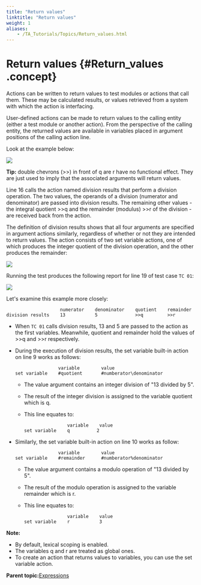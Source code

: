 ```yaml
--- 
title: "Return values"
linktitle: "Return values"
weight: 1
aliases: 
    - /TA_Tutorials/Topics/Return_values.html
---
```

# Return values {#Return_values .concept}

Actions can be written to return values to test modules or actions that call them. These may be calculated results, or values retrieved from a system with which the action is interfacing.

User-defined actions can be made to return values to the calling entity \(either a test module or another action\). From the perspective of the calling entity, the returned values are available in variables placed in argument positions of the calling action line.

Look at the example below:

![](../Images/return_values.tm.01.png)

**Tip:** double chevrons \(\>\>\) in front of q are r have no functional effect. They are just used to imply that the associated arguments will return values.

Line 16 calls the action named division results that perform a division operation. The two values, the operands of a division \(numerator and denominator\) are passed into division results. The remaining other values - the integral quotient \>\>q and the remainder \(modulus\) \>\>r of the division - are received back from the action.

The definition of division results shows that all four arguments are specified in argument actions similarly, regardless of whether or not they are intended to return values. The action consists of two set variable actions, one of which produces the integer quotient of the division operation, and the other produces the remainder:

![](../Images/return_values.action.01.png)

Running the test produces the following report for line 19 of test case `TC 01`:

![](../Images/return_values.results.01.png)

Let's examine this example more closely:

```
                    numerator    denominator    quotient    remainder
division results    13           5              >>q         >>r
```

-   When `TC 01` calls division results, 13 and 5 are passed to the action as the first variables. Meanwhile, quotient and remainder hold the values of \>\>q and \>\>r respectively.
-   During the execution of division results, the set variable built-in action on line 9 works as follows:

    ```
                    variable        value
    set variable    #quotient       #numberator\denominator 
    ```

    -   The value argument contains an integer division of "13 divided by 5".
    -   The result of the integer division is assigned to the variable quotient which is q.
    -   This line equates to:

        ```
                        variable    value
        set variable    q          2 
        ```


-   Similarly, the set variable built-in action on line 10 works as follow:

    ```
                    variable        value
    set variable    #remainder      #numberator%denominator 
    ```

    -   The value argument contains a modulo operation of "13 divided by 5".
    -   The result of the modulo operation is assigned to the variable remainder which is r.
    -   This line equates to:

        ```
                        variable    value
        set variable    r           3 
        ```


**Note:**

-   By default, lexical scoping is enabled.
-   The variables q and r are treated as global ones.
-   To create an action that returns values to variables, you can use the set variable action.

**Parent topic:**[Expressions](../../TA_Automation/Topics/The_test_language_expressions.html)

